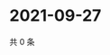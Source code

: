 # 2021-09-27

共 0 条

<!-- BEGIN WEIBO -->
<!-- 最后更新时间 Mon Sep 27 2021 10:29:25 GMT+0800 (China Standard Time) -->

<!-- END WEIBO -->
